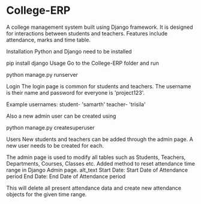 # College-ERP
A college management system built using Django framework. It is designed for interactions between students and teachers. Features include attendance, marks and time table.

Installation
Python and Django need to be installed

pip install django
Usage
Go to the College-ERP folder and run

python manage.py runserver

Login
The login page is common for students and teachers.
The username is their name and password for everyone is 'project123'.

Example usernames:
student- 'samarth'
teacher- 'trisila'

Also a new admin user can be created using

python manage.py createsuperuser

Users
New students and teachers can be added through the admin page. A new user needs to be created for each.

The admin page is used to modify all tables such as Students, Teachers, Departments, Courses, Classes etc.
Added method to reset attendance time range in Django Admin page.
alt_text
Start Date: Start Date of Attendance period
End Date: End Date of Attendance period

This will delete all present attendance data and create new attendance objects for the given time range.
